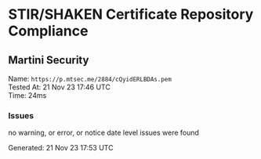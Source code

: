 # STIR/SHAKEN Certificate Repository Compliance

## Martini Security

Name: `https://p.mtsec.me/2884/cQyidERLBDAs.pem`\
Tested At: 21 Nov 23 17:46 UTC\
Time: 24ms

### Issues

no warning, or error, or notice date level issues were found

Generated: 21 Nov 23 17:53 UTC